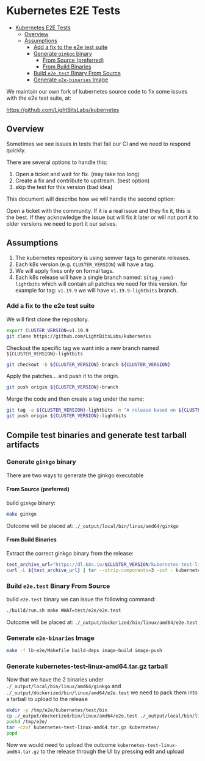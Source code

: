# Kubernetes E2E Tests

- [Kubernetes E2E Tests](#kubernetes-e2e-tests)
  - [Overview](#overview)
  - [Assumptions](#assumptions)
    - [Add a fix to the e2e test suite](#add-a-fix-to-the-e2e-test-suite)
    - [Generate `ginkgo` binary](#generate-ginkgo-binary)
      - [From Source (preferred)](#from-source-preferred)
      - [From Build Binaries](#from-build-binaries)
    - [Build `e2e.test` Binary From Source](#build-e2etest-binary-from-source)
    - [Generate `e2e-binaries` Image](#generate-e2e-binaries-image)


We maintain our own fork of kubernetes source code to fix some issues with the e2e test suite, at:

https://github.com/LightBitsLabs/kubernetes

## Overview

Sometimes we see issues in tests that fail our CI and we need to respond quickly.

There are several options to handle this:

1. Open a ticket and wait for fix. (may take too long)
2. Create a fix and contribute to upstream. (best option)
3. skip the test for this version (bad idea)

This document will describe how we will handle the second option:

Open a ticket with the community. If it is a real issue and they fix it, this is the best.
If they acknowledge the issue but will fix it later or will not port it to older versions we need to port it our selves.

## Assumptions

1. The kubernetes repository is using semver tags to generate releases.
2. Each k8s version (e.g. `CLUSTER_VERSION`) will have a tag.
3. We will apply fixes only on formal tags.
4. Each k8s release will have a single branch named: `${tag_name}-lightbits` which will contain all patches we need for this version.
    for example for tag: `v1.19.9` we will have `v1.19.9-lightbits` branch.

### Add a fix to the e2e test suite

We will first clone the repository.

```bash
export CLUSTER_VERSION=v1.19.9
git clone https://github.com/LightBitsLabs/kubernetes
```

Checkout the specific tag we want into a new branch named `${CLUSTER_VERSION}-lightbits`

```bash
git checkout -b ${CLUSTER_VERSION}-branch ${CLUSTER_VERSION}
```

Apply the patches... and push it to the origin.

```bash
git push origin ${CLUSTER_VERSION}-branch
```

Merge the code and then create a tag under the name:

```bash
git tag -a ${CLUSTER_VERSION}-lightbits -m "A release based on ${CLUSTER_VERSION} with patches for e2e tests"
git push origin ${CLUSTER_VERSION}-lightbits
```

## Compile test binaries and generate test tarball artifacts

### Generate `ginkgo` binary

There are two ways to generate the ginkgo executable

#### From Source (preferred)

build `ginkgo` binary:

```bash
make ginkgo
```

Outcome will be placed at: `./_output/local/bin/linux/amd64/ginkgo`

#### From Build Binaries

Extract the correct ginkgo binary from the release:

```bash
test_archive_url="https://dl.k8s.io/$CLUSTER_VERSION/kubernetes-test-linux-amd64.tar.gz"
curl -L ${test_archive_url} | tar --strip-components=3 -zxf - kubernetes/test/bin/ginkgo
```

### Build `e2e.test` Binary From Source

build `e2e.test` binary we can issue the following command:

```bash
./build/run.sh make WHAT=test/e2e/e2e.test
```

Outcome will be placed at: `./_output/dockerized/bin/linux/amd64/e2e.test`

### Generate `e2e-binaries` Image

```bash
make -f lb-e2e/Makefile build-deps image-build image-push
```

### Generate kubernetes-test-linux-amd64.tar.gz tarball

Now that we have the 2 binaries under `./_output/local/bin/linux/amd64/ginkgo` and `./_output/dockerized/bin/linux/amd64/e2e.test`
we need to pack them into a tarball to upload to the release

```bash
mkdir -p /tmp/e2e/kubernetes/test/bin
cp ./_output/dockerized/bin/linux/amd64/e2e.test ./_output/local/bin/linux/amd64/ginkgo /tmp/e2e/kubernetes/test/bin
pushd /tmp/e2e/
tar -czvf kubernetes-test-linux-amd64.tar.gz kubernetes/
popd
```

Now we would need to upload the outcome `kubernetes-test-linux-amd64.tar.gz` to the release through the UI by pressing edit and upload
